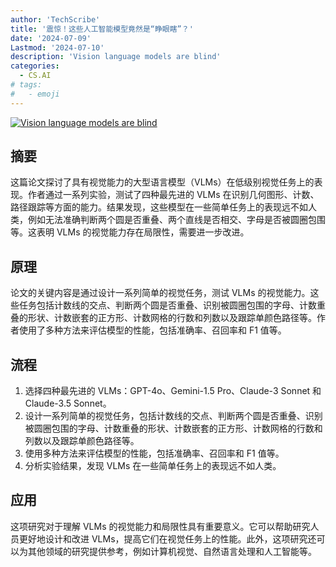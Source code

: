 ```yaml
---
author: 'TechScribe'
title: '震惊！这些人工智能模型竟然是“睁眼瞎”？'
date: '2024-07-09'
Lastmod: '2024-07-10'
description: 'Vision language models are blind'
categories:
  - CS.AI
# tags:
#   - emoji
---
```


[![Vision language models are blind](https://arxiv-research-1301205113.cos.ap-guangzhou.myqcloud.com/images/2407.06581v1.pdf_0.jpg)](https://arxiv.org/abs/2407.06581v1)

## 摘要

这篇论文探讨了具有视觉能力的大型语言模型（VLMs）在低级别视觉任务上的表现。作者通过一系列实验，测试了四种最先进的 VLMs 在识别几何图形、计数、路径跟踪等方面的能力。结果发现，这些模型在一些简单任务上的表现远不如人类，例如无法准确判断两个圆是否重叠、两个直线是否相交、字母是否被圆圈包围等。这表明 VLMs 的视觉能力存在局限性，需要进一步改进。<!--more-->

## 原理

论文的关键内容是通过设计一系列简单的视觉任务，测试 VLMs 的视觉能力。这些任务包括计数线的交点、判断两个圆是否重叠、识别被圆圈包围的字母、计数重叠的形状、计数嵌套的正方形、计数网格的行数和列数以及跟踪单颜色路径等。作者使用了多种方法来评估模型的性能，包括准确率、召回率和 F1 值等。

## 流程

1. 选择四种最先进的 VLMs：GPT-4o、Gemini-1.5 Pro、Claude-3 Sonnet 和 Claude-3.5 Sonnet。
2. 设计一系列简单的视觉任务，包括计数线的交点、判断两个圆是否重叠、识别被圆圈包围的字母、计数重叠的形状、计数嵌套的正方形、计数网格的行数和列数以及跟踪单颜色路径等。
3. 使用多种方法来评估模型的性能，包括准确率、召回率和 F1 值等。
4. 分析实验结果，发现 VLMs 在一些简单任务上的表现远不如人类。

## 应用

这项研究对于理解 VLMs 的视觉能力和局限性具有重要意义。它可以帮助研究人员更好地设计和改进 VLMs，提高它们在视觉任务上的性能。此外，这项研究还可以为其他领域的研究提供参考，例如计算机视觉、自然语言处理和人工智能等。